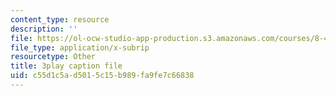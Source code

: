 ```yaml
---
content_type: resource
description: ''
file: https://ol-ocw-studio-app-production.s3.amazonaws.com/courses/8-421-atomic-and-optical-physics-i-spring-2014/c55d1c5ad5015c15b989fa9fe7c66838_EfuSYmCQSY8.vtt
file_type: application/x-subrip
resourcetype: Other
title: 3play caption file
uid: c55d1c5a-d501-5c15-b989-fa9fe7c66838
---
```

